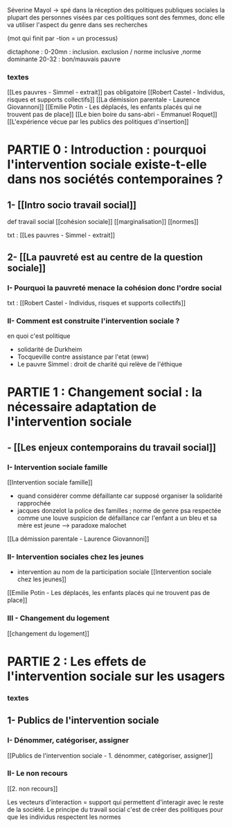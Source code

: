 
Séverine Mayol -> spé dans la réception des politiques publiques sociales
la plupart des personnes visées par ces politiques sont des femmes, donc elle va utiliser l'aspect du genre dans ses recherches

(mot qui finit par -tion = un processus) 

dictaphone :
0-20mn : inclusion. exclusion / norme inclusive ,norme dominante
20-32 : bon/mauvais pauvre
### textes 

[[Les pauvres - Simmel - extrait]] pas obligatoire
[[Robert Castel - Individus, risques et supports collectifs]]
[[La démission parentale - Laurence Giovannoni]]
[[Emilie Potin - Les déplacés, les enfants placés qui ne trouvent pas de place]]
[[Le bien boire du sans-abri - Emmanuel Roquet]]
[[L'expérience vécue par les publics des politiques d'insertion]]

# PARTIE 0 : Introduction : pourquoi l'intervention sociale existe-t-elle dans nos sociétés contemporaines ?
## 1- [[Intro socio travail social]]
def travail social
[[cohésion sociale]]
[[marginalisation]]
[[normes]]

txt : [[Les pauvres - Simmel - extrait]]
## 2- [[La pauvreté est au centre de la question sociale]]
### I- Pourquoi la pauvreté menace la cohésion donc l'ordre social
txt : [[Robert Castel - Individus, risques et supports collectifs]]
### II- Comment est construite l'intervention sociale ?
en quoi c'est politique
- solidarité de Durkheim
- Tocqueville contre assistance par l'etat (eww)
- Le pauvre Simmel : droit de charité qui relève de l'éthique
# PARTIE 1 : Changement social : la nécessaire adaptation de l'intervention sociale
## - [[Les enjeux contemporains du travail social]]
### I- Intervention sociale famille
[[Intervention sociale famille]]
- quand considérer comme défaillante car supposé organiser la solidarité rapprochée
- jacques donzelot la police des familles ; norme de genre psa respectée
comme une louve suspicion de défaillance car l'enfant a un bleu et sa mère est jeune
--> paradoxe malochet

[[La démission parentale - Laurence Giovannoni]]
### II- Intervention sociales chez les jeunes
- intervention au nom de la participation sociale
[[Intervention sociale chez les jeunes]]

[[Emilie Potin - Les déplacés, les enfants placés qui ne trouvent pas de place]]
### III - Changement du logement
[[changement du logement]]

# PARTIE 2 : Les effets de l'intervention sociale sur les usagers
### textes

 ## 1- Publics de l'intervention sociale
### I- Dénommer, catégoriser, assigner
[[Publics de l'intervention sociale - 1. dénommer, catégoriser, assigner]]
### II- Le non recours
[[2. non recours]]

Les vecteurs d'interaction = support qui permettent d'interagir avec le reste de la société. Le principe du travail social c'est de créer des politiques pour que les individus respectent les normes
